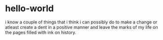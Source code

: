 # hello-world
i know a couple of things that i think i can possibly do to make a change or atleast create a dent in a positive manner and leave the marks of my life on the pages filled with ink on history.
